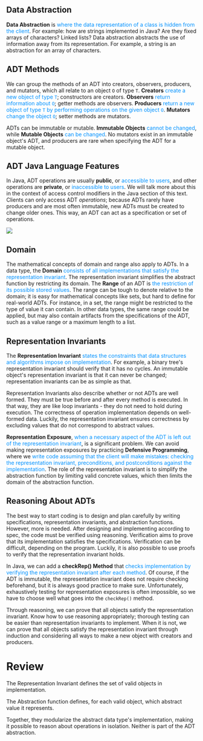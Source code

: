 ## Data Abstraction

**Data Abstraction** is <span style="color:#0091ff;">where the data representation of a class is hidden from the client</span>.  For example: how are strings implemented in Java?  Are they fixed arrays of characters?  Linked lists?  Data abstraction abstracts the use of information away from its representation.  For example, a string is an abstraction for an array of characters.

## ADT Methods

We can group the methods of an ADT into creators, observers, producers, and mutators, which all relate to an object `O` of type `T`.  **Creators** <span style="color:#0091ff;">create a new object of type `T`</span>; constructors are creators.  **Observers** <span style="color:#0091ff;">return information about `O`</span>; getter methods are observers.  **Producers** <span style="color:#0091ff;">return a new object of type `T` by performing operations on the given object `O`</span>.  **Mutators** <span style="color:#0091ff;">change the object `O`</span>; setter methods are mutators.

ADTs can be immutable or mutable.  **Immutable Objects** <span style="color:#0091ff;">cannot be changed</span>, while **Mutable Objects** <span style="color:#0091ff;">can be changed</span>.  No mutators exist in an immutable object's ADT, and producers are rare when specifying the ADT for a mutable object.

## ADT Java Language Features

In Java, ADT operations are usually **public**, or <span style="color:#0091ff;">accessible to users</span>, and other operations are **private**, or <span style="color:#0091ff;">inaccessible to users</span>.  We will talk more about this in the context of access control modifiers in the Java section of this text.  
Clients can only access ADT *operations*; because ADTs rarely have producers and are most often immutable, new ADTs must be created to change older ones.  This way, an ADT can act as a specification or set of operations.

![](images/jadt.png)

## Domain

The mathematical concepts of domain and range also apply to ADTs.  In a data type, the **Domain** <span style="color:#0091ff;">consists of all implementations that satisfy the representation invariant</span>.  The representation invariant simplifies the abstract function by restricting its domain.  The **Range** of an ADT is <span style="color:#0091ff;">the restriction of its possible stored values</span>.  The range can be tough to denote relative to the domain; it is easy for mathematical concepts like sets, but hard to define for real-world ADTs.  For instance, in a set, the range might be restricted to the type of value it can contain.  In other data types, the same range could be applied, but may also contain artifacts from the specifications of the ADT, such as a value range or a maximum length to a list.

## Representation Invariants

The **Representation Invariant** <span style="color:#0091ff;">states the constraints that data structures and algorithms impose on implementation</span>.  For example, a binary tree's representation invariant should verify that it has no cycles.  An immutable object's representation invariant is that it can never be changed; representation invariants can be as simple as that.

Representation Invariants also describe whether or not ADTs are well formed.  They must be true before and after every method is executed.  In that way, they are like loop invariants - they do not need to hold during execution.  The correctness of operation implementation depends on well-formed data.  Luckily, the representation invariant ensures correctness by excluding values that do not correspond to abstract values.

**Representation Exposure**, <span style="color:#0091ff;">when a necessary aspect of the ADT is left out of the representation invariant</span>, is a significant problem.  We can avoid making representation exposures by practicing **Defensive Programming**, where we <span style="color:#0091ff;">write code assuming that the client will make mistakes: checking the representation invariant, preconditions, and postconditions against the implementation</span>.  The role of the representation invariant is to simplify the abstraction function by limiting valid concrete values, which then limits the domain of the abstraction function.

## Reasoning About ADTs

The best way to start coding is to design and plan carefully by writing specifications, representation invariants, and abstraction functions.  However, more is needed.  After designing and implementing according to spec, the code must be verified using reasoning.  Verification aims to prove that its implementation satisfies the specifications.  Verification can be difficult, depending on the program.  Luckily, it is also possible to use proofs to verify that the representation invariant holds.

In Java, we can add a **checkRep() Method** that <span style="color:#0091ff;">checks implementation by verifying the representation invariant after each method</span>.  Of course, if the ADT is immutable, the representation invariant does not require checking beforehand, but it is always good practice to make sure.  Unfortunately, exhaustively testing for representation exposures is often impossible, so we have to choose well what goes into the `checkRep()` method.

Through reasoning, we can prove that all objects satisfy the representation invariant.  Know how to use reasoning appropriately; thorough testing can be easier than representation invariants to implement.  When it is not, we can prove that all objects satisfy the representation invariant through induction and considering all ways to make a new object with creators and producers.

# Review

The Representation Invariant defines the set of valid objects in implementation.

The Abstraction function defines, for each valid object, which abstract value it represents.

Together, they modularize the abstract data type's implementation, making it possible to reason about operations in isolation.  Neither is part of the ADT abstraction.

